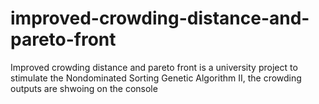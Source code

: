 # improved-crowding-distance-and-pareto-front
Improved crowding distance and pareto front is a university project to stimulate the Nondominated Sorting Genetic Algorithm II,
the crowding outputs are shwoing on the console
